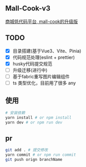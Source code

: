 <!--
 * @Author: June
 * @Description:
 * @Date: 2023-01-17 12:46:35
 * @LastEditors: June
 * @LastEditTime: 2023-02-09 11:57:01
-->

## Mall-Cook-v3

[商城低代码平台, mall-cook的升级版](https://github.com/wangyuan389/mall-cook)

## TODO
-   [x] 目录搭建(基于Vue3、Vite、Pinia)
-   [x] 代码规范处理(eslint + prettier) 
-   [x] husky代码提交规范
-   [ ] 升级迁移(进行中)
-   [ ] 基于fabric重写图片编辑组件
-   [ ] ts 类型优化，目前用了很多 any

## 使用

```bash
# 安装依赖
yarn install # or npm install
yarn dev # or npm run dev
```

## pr

```bash
git add . # 提交修改
yarn commit # or npm run commit
git push orign branchName
```
